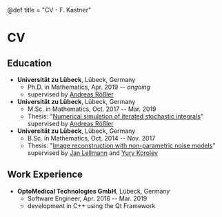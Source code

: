 @def title = "CV - F. Kastner"

# CV

## Education

- **Universität zu Lübeck**, Lübeck, Germany
    - Ph.D. in Mathematics, Apr. 2019 --  *ongoing*
    - supervised by [Andreas Rößler](https://www.math.uni-luebeck.de/mitarbeiter/roessler/)
- **Universität zu Lübeck**, Lübeck, Germany
    - M.Sc. in Mathematics, Oct. 2017 -- Mar. 2019
    - Thesis: "[Numerical simulation of iterated stochastic integrals](/assets/files/Kastner__Numerical_simulation_of_iterated_stochastic_integrals_MasterThesis2019.pdf)"
      supervised by [Andreas Rößler](https://www.math.uni-luebeck.de/mitarbeiter/roessler/)
- **Universität zu Lübeck**, Lübeck, Germany
    - B.Sc. in Mathematics, Oct. 2014 -- Nov. 2017
    - Thesis: "[Image reconstruction with non-parametric noise models](/assets/files/Kastner__Image_reconstruction_with_non-parametric_noise_models_BachelorThesis2017.pdf)"
      supervised by [Jan Lellmann](https://www.lellmann.net/work/) and [Yury Korolev](https://yury-korolev.gitlab.io/about/)

## Work Experience

- **OptoMedical Technologies GmbH**, Lübeck, Germany
    - Software Engineer, Apr. 2016 -- Mar. 2019
    - development in C++ using the Qt Framework